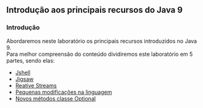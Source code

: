 ## Introdução aos principais recursos do Java 9

### Introdução
Abordaremos neste laboratório os principais recursos introduzidos no Java 9.<br/>
Para melhor compreensão do conteúdo dividiremos este laboratório em 5 partes, sendo elas:
 - [Jshell]()
 - [Jigsaw]()
 - [Reative Streams]()
 - [Pequenas modificações na linguagem]()
 - [Novos métodos classe Optional]()